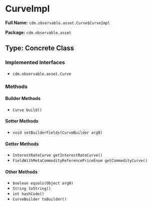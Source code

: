 # CurveImpl

**Full Name:** `cdm.observable.asset.Curve$CurveImpl`

**Package:** `cdm.observable.asset`

## Type: Concrete Class

### Implemented Interfaces

- `cdm.observable.asset.Curve`

### Methods

#### Builder Methods

- `Curve build()`

#### Setter Methods

- `void setBuilderFields(CurveBuilder arg0)`

#### Getter Methods

- `InterestRateCurve getInterestRateCurve()`
- `FieldWithMetaCommodityReferencePriceEnum getCommodityCurve()`

#### Other Methods

- `boolean equals(Object arg0)`
- `String toString()`
- `int hashCode()`
- `CurveBuilder toBuilder()`

